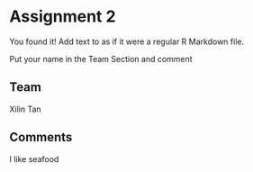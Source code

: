 # Assignment 2

You found it!  Add text to as if it were a regular R Markdown file.

Put your name in the Team Section and comment

## Team
Xilin Tan

## Comments
I like seafood
